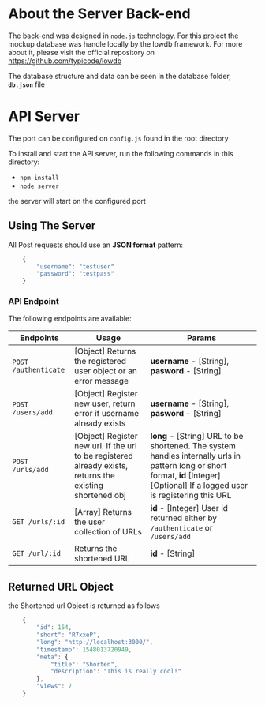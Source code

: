 # About the Server Back-end

The back-end was designed in `node.js` technology. For this project the mockup database was handle locally by the lowdb framework. For more about it, please visit the official repository on https://github.com/typicode/lowdb

The database structure and data can be seen in the database folder, **`db.json`** file

# API Server
The port can be configured on `config.js` found in the root directory

To install and start the API server, run the following commands in this directory:

* `npm install`
* `node server`

the server will start on the configured port

## Using The Server

All Post requests should use an **JSON format** pattern:

```js
    {
        "username": "testuser"
        "password": "testpass"
    }
```

### API Endpoint

The following endpoints are available:

| Endpoints       | Usage          | Params         |
|-----------------|----------------|----------------|
| `POST /authenticate` | [Object] Returns the registered user object or an error message  | **username** - [String], **pasword** - [String]  |
| `POST /users/add` | [Object] Register new user, return error if username already exists | **username** - [String], **pasword** - [String] |
| `POST /urls/add` | [Object] Register new url. If the url to be registered already exists, returns the existing shortened obj  | **long** - [String] URL to be shortened. The system handles internally urls in pattern long or short format, **id** [Integer][Optional] If a logged user is registering this URL |
| `GET /urls/:id` | [Array] Returns the user collection of URLs | **id** - [Integer] User id returned either by `/authenticate` or `/users/add`  |
| `GET /url/:id` | Returns the shortened URL | **id** - [String]  |

## Returned URL Object
the Shortened url Object is returned as follows

```js
    {
        "id": 154,
        "short": "R7xxeP",
        "long": "http://localhost:3000/",
        "timestamp": 1548013720949,
        "meta": {
            "title": "Shorten",
            "description": "This is really cool!"
        },
        "views": 7
    }
```